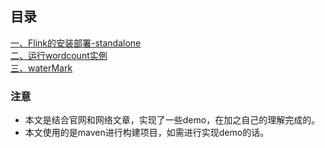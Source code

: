  ## 目录 
 
[一、Flink的安装部署-standalone](src/main/markDwon/firstFlinkSteup.md) <br>
[二、运行wordcount实例](src/main/markDwon/secondWordCount.md) <br>
[三、waterMark](src/main/markDwon/thirdWaterMark.md)<br>

### 注意
- 本文是结合官网和网络文章，实现了一些demo，在加之自己的理解完成的。
- 本文使用的是maven进行构建项目，如需进行实现demo的话。


